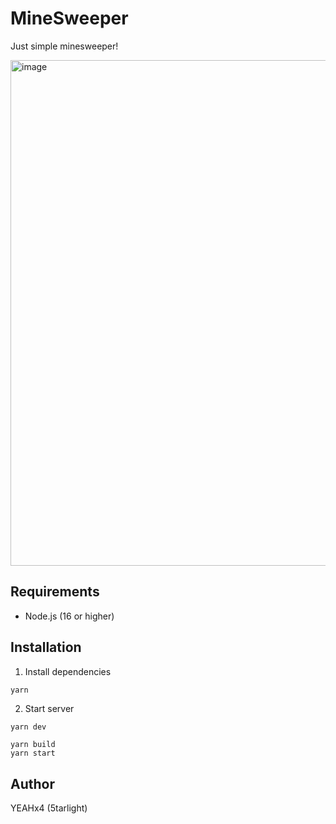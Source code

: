 # MineSweeper
Just simple minesweeper!

<img width="809" alt="image" src="https://user-images.githubusercontent.com/45203447/215991597-059ac6fe-1dcb-420f-a480-d8b151866dac.png">

## Requirements
- Node.js (16 or higher)

## Installation
1. Install dependencies
```bash
yarn
```

2. Start server
```
yarn dev

yarn build
yarn start
```

## Author
YEAHx4 (5tarlight)
